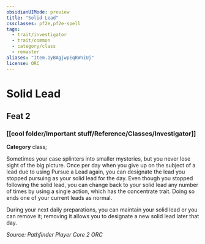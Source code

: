 ```yaml
---
obsidianUIMode: preview
title: "Solid Lead"
cssclasses: pf2e,pf2e-spell
tags:
  - trait/investigator
  - trait/common
  - category/class
  - remaster
aliases: "Item.1yBAgjwpEqRWniUj"
license: ORC
---
```

# Solid Lead
## Feat 2
### [[cool folder/Important stuff/Reference/Classes/Investigator]]

**Category** class; 




Sometimes your case splinters into smaller mysteries, but you never lose sight of the big picture. Once per day when you give up on the subject of a lead due to using Pursue a Lead again, you can designate the lead you stopped pursuing as your solid lead for the day. Even though you stopped following the solid lead, you can change back to your solid lead any number of times by using a single action, which has the concentrate trait. Doing so ends one of your current leads as normal.

During your next daily preparations, you can maintain your solid lead or you can remove it; removing it allows you to designate a new solid lead later that day.

*Source: Pathfinder Player Core 2*
*ORC*